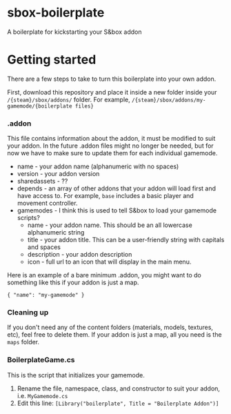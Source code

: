 # sbox-boilerplate
A boilerplate for kickstarting your S&amp;box addon

# Getting started

There are a few steps to take to turn this boilerplate into your own addon.

First, download this repository and place it inside a new folder inside your `/{steam}/sbox/addons/` folder.  For example, `/{steam}/sbox/addons/my-gamemode/{boilerplate files}`

### .addon

This file contains information about the addon, it must be modified to suit your addon.  In the future .addon files might no longer be needed, but for now we have to make sure to update them for each individual gamemode.

* name - your addon name (alphanumeric with no spaces)
* version - your addon version
* sharedassets - ??
* depends - an array of other addons that your addon will load first and have access to.  For example, `base` includes a basic player and movement controller.
* gamemodes - I think this is used to tell S&box to load your gamemode scripts?
  * name - your addon name.  This should be an all lowercase alphanumeric string
  * title - your addon title.  This can be a user-friendly string with capitals and spaces
  * description - your addon description
  * icon - full url to an icon that will display in the main menu.
  

Here is an example of a bare minimum .addon, you might want to do something like this if your addon is just a map.

```
{ "name": "my-gamemode" }
```

### Cleaning up

If you don't need any of the content folders (materials, models, textures, etc), feel free to delete them.  If your addon is just a map, all you need is the `maps` folder.

### BoilerplateGame.cs
This is the script that initializes your gamemode.
1. Rename the file, namespace, class, and constructor to suit your addon, i.e. `MyGamemode.cs`
2. Edit this line: `[Library("boilerplate", Title = "Boilerplate Addon")]`
